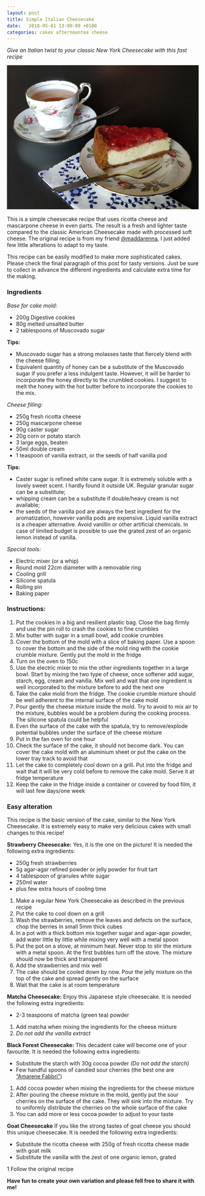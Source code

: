 ```yaml
---
layout: post
title: Simple Italian Cheesecake
date:   2018-05-01 13:00:00 +0100
categories: cakes afternoontea cheese
---
```


*Give an Italian twist to your classic New York Cheesecake with this fast recipe* 

![Simple Italian Cheesecake](https://raw.githubusercontent.com/ecodallaluna/back2bake/master/images/2018/IMG_20180501_1.jpg)

This is a simple cheesecake recipe that uses ricotta cheese and mascarpone cheese in even parts. The result is a fresh and lighter taste compared to the classic American Cheesecake made with processed soft cheese. The original recipe is from my friend [@maddarenna](https://www.instagram.com/maddarenna/), I just added few little alterations to adapt to my taste.

This recipe can be easily modified to make more sophisticated cakes. Please check the final paragraph of this post for tasty versions. Just be sure to collect in advance the different ingredients and calculate extra time for the making.

### Ingredients

*Base for cake mold:*
* 200g Digestive cookies
* 80g melted unsalted butter
* 2 tablespoons of Muscovado sugar  

**Tips:**
* Muscovado sugar has a strong molasses taste that fiercely blend with the cheese filling;
* Equivalent quantity of honey can be a substitute of the Muscovado sugar if you prefer a less indulgent taste. However, it will be harder to incorporate the honey directly to the crumbled cookies. I suggest to melt the honey with the hot butter before to incorporate the cookies to the mix.

*Cheese filling:*
* 250g fresh ricotta cheese
* 250g mascarpone cheese
* 90g caster sugar  
* 20g corn or potato starch
* 3 large eggs, beaten
* 50ml double cream
* 1 teaspoon of vanilla extract, or the seeds of half vanilla pod

**Tips:**
* Caster sugar is refined white cane sugar. It is extremely soluble with a lovely sweet scent. I hardly found it outside UK. Regular granular sugar can be a substitute;
* whipping cream can be a substitute if double/heavy cream is not available;
* the seeds of the vanilla pod are always the best ingredient for the aromatization, however vanilla pods are expensive. Liquid vanilla extract is a cheaper alternative. Avoid vanillin or other artificial chemicals. In case of limited budget is possible to use the grated zest of an organic lemon instead of vanilla.

*Special tools:*
* Electric mixer (or a whip)
* Round mold 22cm diameter with a removable ring
* Cooling grill
* Silicone spatula 
* Rolling pin
* Baking paper

### Instructions:
1. Put the cookies in a big and resilient plastic bag. Close the bag firmly and use the pin roll to crash the cookies to fine crumbles
1. Mix butter with sugar in a small bowl, add cookie crumbles
1. Cover the bottom of the mold with a slice of baking paper. Use a spoon to cover the bottom and the side of the mold ring with the cookie crumble mixture. Gently put the mold in the fridge 
1. Turn on the oven to 150c
1. Use the electric mixer to mix the other ingredients together in a large bowl. Start by mixing the two type of cheese, once softener add sugar, starch, egg, cream and vanilla. Mix well and wait that one ingredient is well incorporated to the mixture before to add the next one
1. Take the cake mold from the fridge. The cookie crumble mixture should be well adherent to the internal surface of the cake mold
1. Pour gently the cheese mixture inside the mold. Try to avoid to mix air to the mixture, bubbles  would be a problem during the cooking process. The silicone spatula could be helpful
1. Even the surface of the cake with the spatula, try to remove/explode potential bubbles under the surface of the cheese mixture
1. Put in the fan oven for one hour 
1. Check the surface of the cake, it should not become dark. You can cover the cake mold with an aluminium sheet or put the cake on the lower tray track to avoid that
1. Let the cake to completely cool down on a grill. Put into the fridge and wait that it will be very cold before to remove the cake mold. Serve it at fridge temperature
1. Keep the cake in the fridge inside a container or covered by food film, it will last few days/one week


### Easy alteration
This recipe is the basic version of the cake, similar to the New York Cheesecake. It is extremely easy to make very delicious cakes with small changes to this recipe!

**Strawberry Cheesecake:**
Yes, it is the one on the picture! It is needed the following extra ingredients: 
* 250g fresh strawberries
* 5g agar-agar refined powder or jelly powder for fruit tart
* 4 tablespoon of granules white sugar
* 250ml water 
* plus few extra hours of cooling time

1. Make a regular New York Cheesecake as described in the previous recipe 
1. Put the cake to cool down on a grill
1. Wash the strawberries, remove the leaves and defects on the surface, chop the berries in small 5mm thick cubes
1. In a pot with a thick bottom mix together sugar and agar-agar powder, add water little by little while mixing very well with a metal spoon
1. Put the pot on a stove, at minimum heat. Never stop to stir the mixture with a metal spoon. At the first bubbles turn off the stove. The mixture should now be thick and transparent
1. Add the strawberries and mix well
1. The cake should be cooled down by now. Pour the jelly mixture on the top of the cake and spread gently on the surface
1. Wait that the cake is at room temperature

 
**Matcha Cheesecake:**
Enjoy this Japanese style cheesecake. It is needed the following extra ingredients: 
* 2-3 teaspoons of matcha (green tea) powder

1. Add matcha when mixing the ingredients for the cheese mixture
1. *Do not add the vanilla extract*

**Black Forest Cheesecake:**
This decadent cake will become one of your favourite. It is needed the following extra ingredients: 
* Substitute the starch with 30g cocoa powder *(Do not add the starch)*
* Few handful spoons of candied sour cherries (the best one are [“Amarene Fabbri”](http://www.fabbri1905.com/))

1. Add cocoa powder when mixing the ingredients for the cheese mixture
1. After pouring the cheese mixture in the mold, gently put the sour cherries on the surface of the cake. They will sink into the mixture. Try to uniformly distribute the cherries on the whole surface of the cake
1. You can add more or less cocoa powder to adjust to your taste 

**Goat Cheesecake**
If you like the strong tastes of goat cheese you should this unique cheesecake. It is needed the following extra ingredients: 
* Substitute the ricotta cheese with 250g of fresh ricotta cheese made with goat milk
* Substitute the vanilla with the zest of one organic lemon, grated 

1 Follow the original recipe

**Have fun to create your own variation and please fell free to share it with me!**
